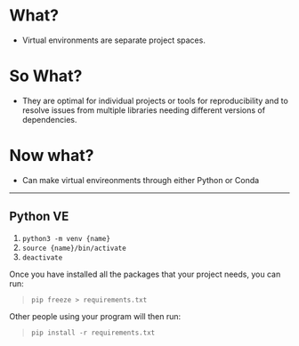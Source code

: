 # What?

- Virtual environments are separate project spaces. 

# So What?

- They are optimal for individual projects or tools for reproducibility and to resolve issues from multiple libraries needing different versions of dependencies.

# Now what?

- Can make virtual envireonments through either Python or Conda

---

## Python VE

1. `python3 -m venv {name}`
2. `source {name}/bin/activate`
3. `deactivate`

Once you have installed all the packages that your project needs, you can run:

>`pip freeze > requirements.txt`

Other people using your program will then run:

>`pip install -r requirements.txt`